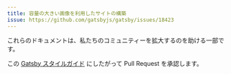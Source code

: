 ```yaml
---
title: 容量の大きい画像を利用したサイトの構築
issue: https://github.com/gatsbyjs/gatsby/issues/18423
---
```


これらのドキュメントは、私たちのコミュニティーを拡大するのを助ける一部です。

この [Gatsby スタイルガイド](/contributing/gatsby-style-guide/) にしたがって Pull Request を承認します。
